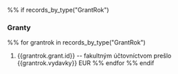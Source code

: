 %% if records_by_type("GrantRok")

### Granty
%% for grantrok in records_by_type("GrantRok")
 1. {{grantrok.grant.id}} -- fakultným účtovníctvom prešlo {{grantrok.vydavky}} EUR
%% endfor
%% endif
